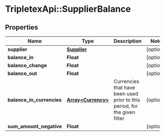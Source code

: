 # TripletexApi::SupplierBalance

## Properties
Name | Type | Description | Notes
------------ | ------------- | ------------- | -------------
**supplier** | [**Supplier**](Supplier.md) |  | [optional] 
**balance_in** | **Float** |  | [optional] 
**balance_change** | **Float** |  | [optional] 
**balance_out** | **Float** |  | [optional] 
**balance_in_currencies** | [**Array&lt;Currency&gt;**](Currency.md) | Currencies that have been used prior to this period, for the given filter | [optional] 
**sum_amount_negative** | **Float** |  | [optional] 


